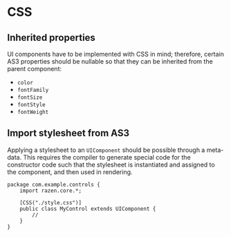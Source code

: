 # CSS

## Inherited properties

UI components have to be implemented with CSS in mind; therefore, certain AS3 properties should be nullable so that they can be inherited from the parent component:

* `color`
* `fontFamily`
* `fontSize`
* `fontStyle`
* `fontWeight`

## Import stylesheet from AS3

Applying a stylesheet to an `UIComponent` should be possible through a meta-data. This requires the compiler to generate special code for the constructor code such that the stylesheet is instantiated and assigned to the component, and then used in rendering.

```as3
package com.example.controls {
    import razen.core.*;

    [CSS("./style.css")]
    public class MyControl extends UIComponent {
        //
    }
}
```